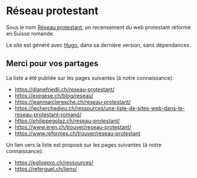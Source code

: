 # Réseau protestant

Sous le nom [Réseau protestant](https://reseau-protestant.ch/), un recensement du web protestant réformé en Suisse romande.

Le site est généré avec [Hugo](https://gohugo.io/), dans sa dernière version, sans dépendances.

## Merci pour vos partages

La liste a été publiée sur les pages suivantes (à notre connaissance):

* https://dianefriedli.ch/reseau-protestant/
* https://exegese.ch/blog/reseau/
* https://jeanmarcleresche.ch/reseau-protestant/
* https://jecherchedieu.ch/ressources/une-liste-de-sites-web-dans-le-reseau-protestant-romand/
* https://philippegolaz.ch/reseau-protestant/
* https://www.eren.ch/trouver/reseau-protestant/
* https://www.reformes.ch/trouver/reseau-protestant

Un lien vers la liste est proposé sur les pages suivantes (à notre connaissance):

* https://eglisepro.ch/ressources/
* https://referguel.ch/liens/